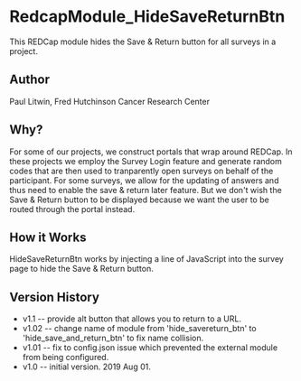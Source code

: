 # RedcapModule_HideSaveReturnBtn
This REDCap module hides the Save & Return button for all surveys in a project.

## Author 
Paul Litwin, Fred Hutchinson Cancer Research Center

## Why?
For some of our projects, we construct portals that wrap around REDCap. In these projects we employ the Survey Login feature and generate random codes that are then used to tranparently open surveys on behalf of the participant. For some surveys, we allow for the updating of answers and thus need to enable the save & return later feature. But we don't wish the Save & Return button to be displayed because we want the user to be routed through the portal instead. 

## How it Works
HideSaveReturnBtn works by injecting a line of JavaScript into the survey page to hide the Save & Return button.

## Version History
* v1.1  -- provide alt button that allows you to return to a URL.
* v1.02 -- change name of module from 'hide_savereturn_btn' to 'hide_save_and_return_btn' to fix name collision.
* v1.01 -- fix to config.json issue which prevented the external module from being configured.
* v1.0  -- initial version. 2019 Aug 01.
